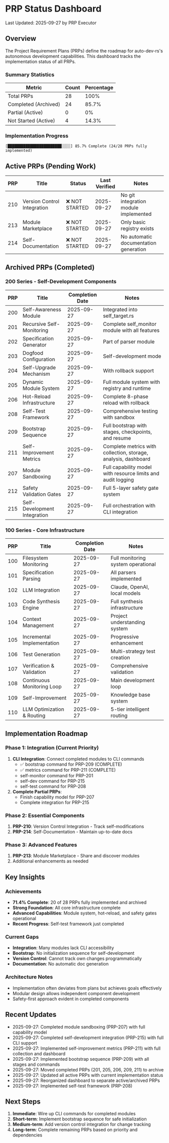 # PRP Status Dashboard
Last Updated: 2025-09-27 by PRP Executor

## Overview

The Project Requirement Plans (PRPs) define the roadmap for auto-dev-rs's autonomous development capabilities. This dashboard tracks the implementation status of all PRPs.

### Summary Statistics

| Metric | Count | Percentage |
|--------|-------|------------|
| Total PRPs | 28 | 100% |
| Completed (Archived) | 24 | 85.7% |
| Partial (Active) | 0 | 0% |
| Not Started (Active) | 4 | 14.3% |

### Implementation Progress

```
[████████████████████████░░░░] 85.7% Complete (24/28 PRPs fully implemented)
```

## Active PRPs (Pending Work)

| PRP | Title | Status | Last Verified | Notes |
|-----|-------|--------|---------------|-------|
| 210 | Version Control Integration | ❌ NOT STARTED | 2025-09-27 | No git integration module implemented |
| 213 | Module Marketplace | ❌ NOT STARTED | 2025-09-27 | Only basic registry exists |
| 214 | Self-Documentation | ❌ NOT STARTED | 2025-09-27 | No automatic documentation generation |

## Archived PRPs (Completed)

### 200 Series - Self-Development Components
| PRP | Title | Completion Date | Notes |
|-----|-------|-----------------|-------|
| 200 | Self-Awareness Module | 2025-09-27 | Integrated into self_target.rs |
| 201 | Recursive Self-Monitoring | 2025-09-27 | Complete self_monitor module with all features |
| 202 | Specification Generator | 2025-09-27 | Part of parser module |
| 203 | Dogfood Configuration | 2025-09-27 | Self-development mode |
| 204 | Self-Upgrade Mechanism | 2025-09-27 | With rollback support |
| 205 | Dynamic Module System | 2025-09-27 | Full module system with registry and runtime |
| 206 | Hot-Reload Infrastructure | 2025-09-27 | Complete 8-phase reload with rollback |
| 208 | Self-Test Framework | 2025-09-27 | Comprehensive testing with sandbox |
| 209 | Bootstrap Sequence | 2025-09-27 | Full bootstrap with stages, checkpoints, and resume |
| 211 | Self-Improvement Metrics | 2025-09-27 | Complete metrics with collection, storage, analysis, dashboard |
| 207 | Module Sandboxing | 2025-09-27 | Full capability model with resource limits and audit logging |
| 212 | Safety Validation Gates | 2025-09-27 | Full 5-layer safety gate system |
| 215 | Self-Development Integration | 2025-09-27 | Full orchestration with CLI integration |

### 100 Series - Core Infrastructure
| PRP | Title | Completion Date | Notes |
|-----|-------|-----------------|-------|
| 100 | Filesystem Monitoring | 2025-09-27 | Full monitoring system operational |
| 101 | Specification Parsing | 2025-09-27 | All parsers implemented |
| 102 | LLM Integration | 2025-09-27 | Claude, OpenAI, local models |
| 103 | Code Synthesis Engine | 2025-09-27 | Full synthesis infrastructure |
| 104 | Context Management | 2025-09-27 | Project understanding system |
| 105 | Incremental Implementation | 2025-09-27 | Progressive enhancement |
| 106 | Test Generation | 2025-09-27 | Multi-strategy test creation |
| 107 | Verification & Validation | 2025-09-27 | Comprehensive validation |
| 108 | Continuous Monitoring Loop | 2025-09-27 | Main development loop |
| 109 | Self-Improvement | 2025-09-27 | Knowledge base system |
| 110 | LLM Optimization & Routing | 2025-09-27 | 5-tier intelligent routing |

## Implementation Roadmap

### Phase 1: Integration (Current Priority)
1. **CLI Integration**: Connect completed modules to CLI commands
   - ✅ bootstrap command for PRP-209 (COMPLETE)
   - ✅ metrics command for PRP-211 (COMPLETE)
   - self-monitor command for PRP-201
   - self-dev command for PRP-215
   - self-test command for PRP-208
2. **Complete Partial PRPs**:
   - Finish capability model for PRP-207
   - Complete integration for PRP-215

### Phase 2: Essential Components
1. **PRP-210**: Version Control Integration - Track self-modifications
2. **PRP-214**: Self-Documentation - Maintain up-to-date docs

### Phase 3: Advanced Features
1. **PRP-213**: Module Marketplace - Share and discover modules
2. Additional enhancements as needed

## Key Insights

### Achievements
- **71.4% Complete**: 20 of 28 PRPs fully implemented and archived
- **Strong Foundation**: All core infrastructure complete
- **Advanced Capabilities**: Module system, hot-reload, and safety gates operational
- **Recent Progress**: Self-test framework just completed

### Current Gaps
- **Integration**: Many modules lack CLI accessibility
- **Bootstrap**: No initialization sequence for self-development
- **Version Control**: Cannot track own changes programmatically
- **Documentation**: No automatic doc generation

### Architecture Notes
- Implementation often deviates from plans but achieves goals effectively
- Modular design allows independent component development
- Safety-first approach evident in completed components

## Recent Updates

- 2025-09-27: Completed module sandboxing (PRP-207) with full capability model
- 2025-09-27: Completed self-development integration (PRP-215) with full CLI support
- 2025-09-27: Implemented self-improvement metrics (PRP-211) with full collection and dashboard
- 2025-09-27: Implemented bootstrap sequence (PRP-209) with all stages and commands  
- 2025-09-27: Moved completed PRPs (201, 205, 206, 209, 211) to archive
- 2025-09-27: Updated all active PRPs with current implementation status
- 2025-09-27: Reorganized dashboard to separate active/archived PRPs
- 2025-09-27: Implemented self-test framework (PRP-208)

## Next Steps

1. **Immediate**: Wire up CLI commands for completed modules
2. **Short-term**: Implement bootstrap sequence for safe initialization
3. **Medium-term**: Add version control integration for change tracking
4. **Long-term**: Complete remaining PRPs based on priority and dependencies